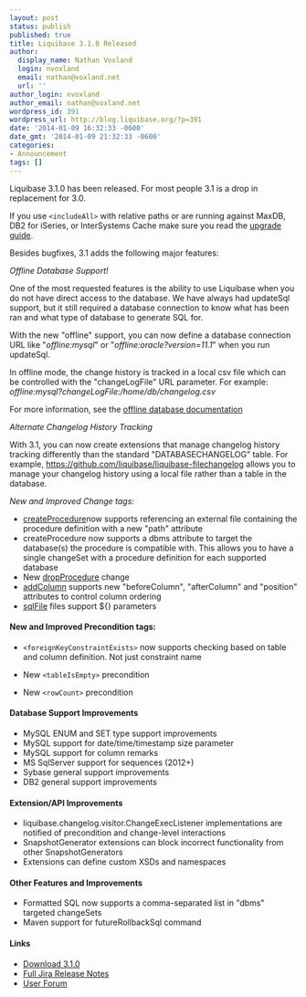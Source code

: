 ```yaml
---
layout: post
status: publish
published: true
title: Liquibase 3.1.0 Released
author:
  display_name: Nathan Voxland
  login: nvoxland
  email: nathan@voxland.net
  url: ''
author_login: nvoxland
author_email: nathan@voxland.net
wordpress_id: 391
wordpress_url: http://blog.liquibase.org/?p=391
date: '2014-01-09 16:32:33 -0600'
date_gmt: '2014-01-09 21:32:33 -0600'
categories:
- Announcement
tags: []
---
```



Liquibase 3.1.0 has been released.  For most people 3.1 is a drop in replacement for 3.0.


If you use `<includeAll>` with relative paths or are running against MaxDB, DB2 for iSeries, or InterSystems Cache make sure you read the  <a href="http://liquibase.org/v3_1_upgrade.html">upgrade guide</a>.





Besides bugfixes, 3.1 adds the following major features:


*Offline Database Support!*


One of the most requested features is the ability to use Liquibase when you do not have direct access to the database. We have always had updateSql support, but it still required a database connection to know what has been ran and what type of database to generate SQL for.


With the new "offline" support, you can now define a database connection URL like "*offline:mysql*" or "*offline:oracle?version=11.1*" when you run updateSql.


In offline mode, the change history is tracked in a local csv file which can be controlled with the "changeLogFile" URL parameter. For example: *offline:mysql?changeLogFile:/home/db/changelog.csv*


For more information, see the <a href="www.liquibase.org/documentation/offline.html">offline database documentation</a>


*Alternate Changelog History Tracking*


With 3.1, you can now create extensions that manage changelog history tracking differently than the standard "DATABASECHANGELOG" table. For example, <a href="https://github.com/liquibase/liquibase-filechangelog">https://github.com/liquibase/liquibase-filechangelog</a> allows you to manage your changelog history using a local file rather than a table in the database.


*New and Improved Change tags:*


- <a href="http://www.liquibase.org/documentation/changes/create_procedure.html">createProcedure</a>now supports referencing an external file containing the procedure definition with a new "path" attribute
- createProcedure now supports a dbms attribute to target the database(s) the procedure is compatible with. This allows you to have a single changeSet with a procedure definition for each supported database
- New <a href="http://www.liquibase.org/documentation/changes/drop_procedure.html">dropProcedure</a> change
- <a href="http://www.liquibase.org/documentation/changes/add_column.html">addColumn</a> supports new "beforeColumn", "afterColumn" and "position" attributes to control column ordering
- <a href="http://www.liquibase.org/documentation/changes/sql_file.html">sqlFile</a> files support ${} parameters

#### New and Improved Precondition tags:

- `<foreignKeyConstraintExists>` now supports checking based on table and column definition. Not just constraint name
- New `<tableIsEmpty>` precondition

- New `<rowCount>` precondition

#### Database Support Improvements

- MySQL ENUM and SET type support improvements
- MySQL support for date/time/timestamp size parameter
- MySQL support for column remarks
- MS SqlServer support for sequences (2012+)
- Sybase general support improvements
- DB2 general support improvements

#### Extension/API Improvements

- liquibase.changelog.visitor.ChangeExecListener implementations are notified of precondition and change-level interactions
- SnapshotGenerator extensions can block incorrect functionality from other SnapshotGenerators
- Extensions can define custom XSDs and namespaces

#### Other Features and Improvements


- Formatted SQL now supports a comma-separated list in "dbms" targeted changeSets
- Maven support for futureRollbackSql command

#### Links

- <a href="http://liquibase.org/download">Download 3.1.0</a>
- <a href="https://liquibase.jira.com/secure/ReleaseNote.jspa?projectId=10020&amp;version=10561">Full Jira Release Notes</a>
- <a href="http://forum.liquibase.org">User Forum</a>
